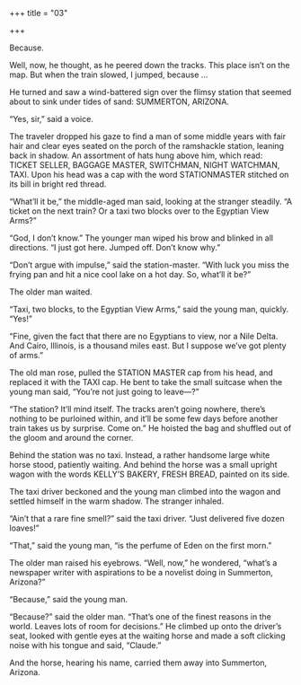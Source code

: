 +++
title = "03"

+++





Because.

Well, now, he thought, as he peered down the tracks. This place isn’t on the map. But when the train slowed, I jumped, because …

He turned and saw a wind-battered sign over the flimsy station that seemed about to sink under tides of sand: SUMMERTON, ARIZONA.

“Yes, sir,” said a voice.

The traveler dropped his gaze to find a man of some middle years with fair hair and clear eyes seated on the porch of the ramshackle station, leaning back in shadow. An assortment of hats hung above him, which read: TICKET SELLER, BAGGAGE MASTER, SWITCHMAN, NIGHT WATCHMAN, TAXI. Upon his head was a cap with the word STATIONMASTER stitched on its bill in bright red thread.

“What’ll it be,” the middle-aged man said, looking at the stranger steadily. “A ticket on the next train? Or a taxi two blocks over to the Egyptian View Arms?”

“God, I don’t know.” The younger man wiped his brow and blinked in all directions. “I just got here. Jumped off. Don’t know why.”

“Don’t argue with impulse,” said the station-master. “With luck you miss the frying pan and hit a nice cool lake on a hot day. So, what’ll it be?”

The older man waited.

“Taxi, two blocks, to the Egyptian View Arms,” said the young man, quickly. “Yes\!”

“Fine, given the fact that there are no Egyptians to view, nor a Nile Delta. And Cairo, Illinois, is a thousand miles east. But I suppose we’ve got plenty of arms.”

The old man rose, pulled the STATION MASTER cap from his head, and replaced it with the TAXI cap. He bent to take the small suitcase when the young man said, “You’re not just going to leave—?”

“The station? It’ll mind itself. The tracks aren’t going nowhere, there’s nothing to be purloined within, and it’ll be some few days before another train takes us by surprise. Come on.” He hoisted the bag and shuffled out of the gloom and around the corner.

Behind the station was no taxi. Instead, a rather handsome large white horse stood, patiently waiting. And behind the horse was a small upright wagon with the words KELLY’S BAKERY, FRESH BREAD, painted on its side.

The taxi driver beckoned and the young man climbed into the wagon and settled himself in the warm shadow. The stranger inhaled.

“Ain’t that a rare fine smell?” said the taxi driver. “Just delivered five dozen loaves\!”

“That,” said the young man, “is the perfume of Eden on the first morn.”

The older man raised his eyebrows. “Well, now,” he wondered, “what’s a newspaper writer with aspirations to be a novelist doing in Summerton, Arizona?”

“Because,” said the young man.

“Because?” said the older man. “That’s one of the finest reasons in the world. Leaves lots of room for decisions.” He climbed up onto the driver’s seat, looked with gentle eyes at the waiting horse and made a soft clicking noise with his tongue and said, “Claude.”

And the horse, hearing his name, carried them away into Summerton, Arizona.





